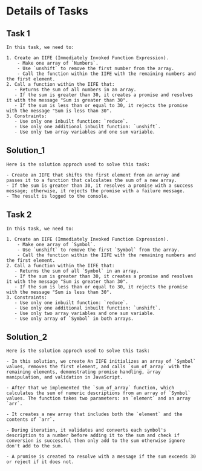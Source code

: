 # Details of Tasks

## Task 1

    In this task, we need to:

    1. Create an IIFE (Immediately Invoked Function Expression).
        - Make one array of `Numbers`.
        - Use `unshift` to remove the first number from the array.
        - Call the function within the IIFE with the remaining numbers and the first element.
    2. Call a function within the IIFE that:
       - Returns the sum of all numbers in an array.
       - If the sum is greater than 30, it creates a promise and resolves it with the message "Sum is greater than 30".
       - If the sum is less than or equal to 30, it rejects the promise with the message "Sum is less than 30".
    3. Constraints:
       - Use only one inbuilt function: `reduce`.
       - Use only one additional inbuilt function: `unshift`.
       - Use only two array variables and one sum variable.

## Solution_1

    Here is the solution approch used to solve this task:

    - Create an IIFE that shifts the first element from an array and passes it to a function that calculates the sum of a new array.
    - If the sum is greater than 30, it resolves a promise with a success message; otherwise, it rejects the promise with a failure message.
    - The result is logged to the console.

## Task 2

    In this task, we need to:

    1. Create an IIFE (Immediately Invoked Function Expression).
        - Make one array of `Symbol`.
        - Use `unshift` to remove the first `Symbol` from the array.
        - Call the function within the IIFE with the remaining numbers and the first element.
    2. Call a function within the IIFE that:
       - Returns the sum of all `Symbol` in an array.
       - If the sum is greater than 30, it creates a promise and resolves it with the message "Sum is greater than 30".
       - If the sum is less than or equal to 30, it rejects the promise with the message "Sum is less than 30".
    3. Constraints:
       - Use only one inbuilt function: `reduce`.
       - Use only one additional inbuilt function: `unshift`.
       - Use only two array variables and one sum variable.
       - Use only array of `Symbol` in both arrays.

## Solution_2

    Here is the solution approch used to solve this task:

    - In this solution, we create An IIFE initializes an array of `Symbol` values, removes the first element, and calls `sum_of_array` with the remaining elements, demonstrating promise handling, array manipulation, and validation in JavaScript.

    - After that we implemented the `sum_of_array` function, which calculates the sum of numeric descriptions from an array of `Symbol` values. The function takes two parameters: an `element` and an array `arr`.

    - It creates a new array that includes both the `element` and the contents of `arr`.

    - During iteration, it validates and converts each symbol's description to a number before adding it to the sum and check if conversion is successful then only add to the sum otherwise ignore don't add to the sum.

    - A promise is created to resolve with a message if the sum exceeds 30 or reject if it does not.
